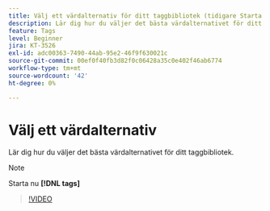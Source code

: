 ```yaml
---
title: Välj ett värdalternativ för ditt taggbibliotek (tidigare Starta bibliotek)
description: Lär dig hur du väljer det bästa värdalternativet för ditt taggbibliotek.
feature: Tags
level: Beginner
jira: KT-3526
exl-id: adc00363-7490-44ab-95e2-46f9f630021c
source-git-commit: 00ef0f40fb3d82f0c06428a35c0e402f46ab6774
workflow-type: tm+mt
source-wordcount: '42'
ht-degree: 0%

---
```


# Välj ett värdalternativ

Lär dig hur du väljer det bästa värdalternativet för ditt taggbibliotek.

>[!NOTE]
>
> Starta nu **[!DNL tags]**

>[!VIDEO](https://video.tv.adobe.com/v/28728/?learn=on)
